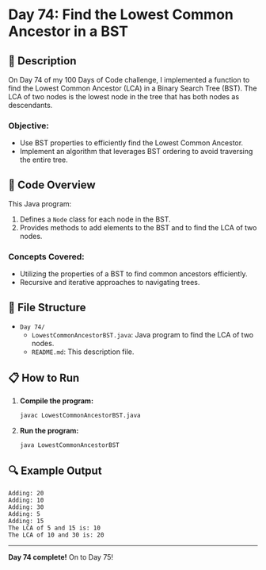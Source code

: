# Day 74: Find the Lowest Common Ancestor in a BST

## 📝 Description

On Day 74 of my 100 Days of Code challenge, I implemented a function to find the Lowest Common Ancestor (LCA) in a Binary Search Tree (BST). The LCA of two nodes is the lowest node in the tree that has both nodes as descendants.

### **Objective:**
- Use BST properties to efficiently find the Lowest Common Ancestor.
- Implement an algorithm that leverages BST ordering to avoid traversing the entire tree.

## 🚀 Code Overview

This Java program:
1. Defines a `Node` class for each node in the BST.
2. Provides methods to add elements to the BST and to find the LCA of two nodes.

### **Concepts Covered:**
- Utilizing the properties of a BST to find common ancestors efficiently.
- Recursive and iterative approaches to navigating trees.

## 📂 File Structure
- `Day 74/`
  - `LowestCommonAncestorBST.java`: Java program to find the LCA of two nodes.
  - `README.md`: This description file.

## 📋 How to Run
1. **Compile the program:**
   ```bash
   javac LowestCommonAncestorBST.java
   ```
2. **Run the program:**
   ```bash
   java LowestCommonAncestorBST
   ```

## 🔍 Example Output

```plaintext
Adding: 20
Adding: 10
Adding: 30
Adding: 5
Adding: 15
The LCA of 5 and 15 is: 10
The LCA of 10 and 30 is: 20
```

---

**Day 74 complete!** On to Day 75!
